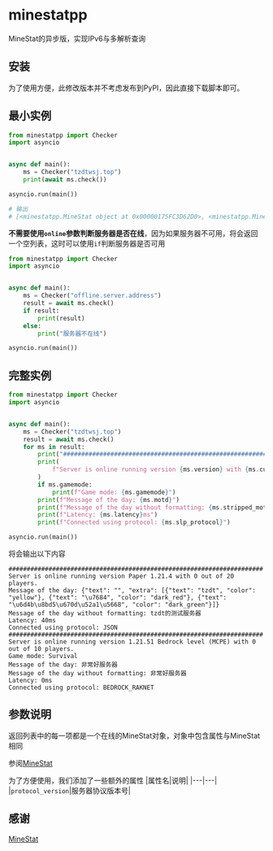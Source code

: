 # minestatpp
MineStat的异步版，实现IPv6与多解析查询

## 安装
为了使用方便，此修改版本并不考虑发布到PyPI，因此直接下载脚本即可。

## 最小实例
```python
from minestatpp import Checker
import asyncio


async def main():
    ms = Checker("tzdtwsj.top")
    print(await ms.check())

asyncio.run(main())

# 输出
# [<minestatpp.MineStat object at 0x00000175FC3D62D0>, <minestatpp.MineStat object at 0x00000175FF92F5D0>]
```
**不需要使用`online`参数判断服务器是否在线**，因为如果服务器不可用，将会返回一个空列表，这时可以使用`if`判断服务器是否可用
```python
from minestatpp import Checker
import asyncio


async def main():
    ms = Checker("offline.server.address")
    result = await ms.check()
    if result:
        print(result)
    else:
        print("服务器不在线")

asyncio.run(main())
```

## 完整实例
```python
from minestatpp import Checker
import asyncio


async def main():
    ms = Checker("tzdtwsj.top")
    result = await ms.check()
    for ms in result:
        print("######################################################################")
        print(
            f"Server is online running version {ms.version} with {ms.current_players} out of {ms.max_players} players."
        )
        if ms.gamemode:
            print(f"Game mode: {ms.gamemode}")
        print(f"Message of the day: {ms.motd}")
        print(f"Message of the day without formatting: {ms.stripped_motd}")
        print(f"Latency: {ms.latency}ms")
        print(f"Connected using protocol: {ms.slp_protocol}")

asyncio.run(main())
```
将会输出以下内容
```plaintext
######################################################################
Server is online running version Paper 1.21.4 with 0 out of 20 players.
Message of the day: {"text": "", "extra": [{"text": "tzdt", "color": "yellow"}, {"text": "\u7684", "color": "dark_red"}, {"text": "\u6d4b\u8bd5\u670d\u52a1\u5668", "color": "dark_green"}]}
Message of the day without formatting: tzdt的测试服务器
Latency: 40ms
Connected using protocol: JSON
######################################################################
Server is online running version 1.21.51 Bedrock level (MCPE) with 0 out of 10 players.
Game mode: Survival
Message of the day: 非常好服务器
Message of the day without formatting: 非常好服务器
Latency: 0ms
Connected using protocol: BEDROCK_RAKNET
```

## 参数说明
返回列表中的每一项都是一个在线的MineStat对象，对象中包含属性与MineStat相同

参阅[MineStat](https://github.com/FragLand/minestat/blob/master/Python/README.md)

为了方便使用，我们添加了一些额外的属性
|属性名|说明|
|---|---|
|`protocol_version`|服务器协议版本号|

## 感谢

[MineStat](https://github.com/FragLand/minestat/)

